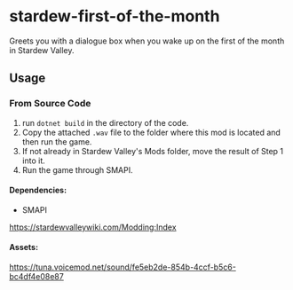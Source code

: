 # stardew-first-of-the-month
Greets you with a dialogue box when you wake up on the first of the month in Stardew Valley.

## Usage
### From Source Code
1. run `dotnet build` in the directory of the code.
2. Copy the attached `.wav` file to the folder where this mod is located and then run the game.
3. If not already in Stardew Valley's Mods folder, move the result of Step 1 into it.
4. Run the game through SMAPI.

#### Dependencies:
- SMAPI

https://stardewvalleywiki.com/Modding:Index

#### Assets:
https://tuna.voicemod.net/sound/fe5eb2de-854b-4ccf-b5c6-bc4df4e08e87